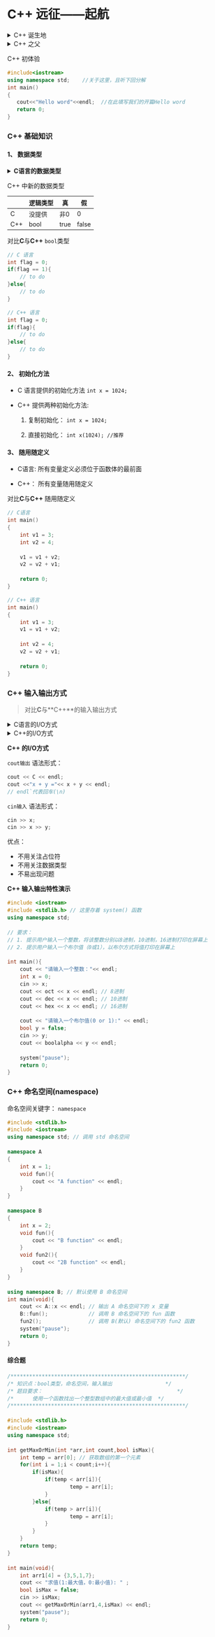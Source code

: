 # C++ 远征——起航


<details>
  <summary>C++ 诞生地</summary>
  <img src="imgs/C++birthplace.png" alt="C++ 诞生地" />
</details>
<details>
  <summary>C++ 之父</summary>
  <img src="imgs/C++father.png" alt="C++ 之父" />
</details>


C++ 初体验

```c++
#include<iostream>
using namespace std;    //关于这里，且听下回分解
int main()
{
   cout<<"Hello word"<<endl;  //在此填写我们的开篇Hello word
   return 0;
}
```

### C++ 基础知识

#### 1、 数据类型

<details>
  <summary><strong>C语言的数据类型</strong></summary>
  <img src="imgs/C++dataType.png" alt="C语言的数据类型" />
</details>

C++ 中新的数据类型

| 	| 逻辑类型 	| 真 	| 假 	|
|---|-----------|-------|-------|
| C 	| 没提供 | 非0 	| 0 	|
| C++	| bool 	| true 	| false	|

对比**C**与**C++** `bool`类型
```C
// C 语言
int flag = 0;
if(flag == 1){
	// to do
}else{
	// to do
}
```
```C++
// C++ 语言
int flag = 0;
if(flag){
	// to do
}else{
	// to do
}
```
#### 2、 初始化方法

- C 语言提供的初始化方法 `int x = 1024;`

- C++ 提供两种初始化方法:

	1. 复制初始化： `int x = 1024;`

	2. 直接初始化： `int x(1024); //推荐`

#### 3、 随用随定义

- C语言: 所有变量定义必须位于函数体的最前面

- C++： 所有变量随用随定义

对比**C**与**C++** 随用随定义

```C
// C语言
int main()
{
	int v1 = 3;
	int v2 = 4;

	v1 = v1 + v2;
	v2 = v2 + v1;

	return 0;
}
```
```C++
// C++ 语言
int main()
{
	int v1 = 3;
	v1 = v1 + v2;

	int v2 = 4;
	v2 = v2 + v1;

	return 0;
}
```

### C++ 输入输出方式

> 对比**C**与**C++**的输入输出方式

<details>
	<summary>C语言的I/O方式</summary>
	<img src="imgs/C-I-O.png" alt="C语言的输入输出方式" />
</details>
<details>
	<summary>C++的I/O方式</summary>
	<img src="imgs/C++I-O.png" alt="C++的输入输出方式" />
</details>


**C++ 的I/O方式**

`cout输出` 语法形式：
```C++
cout << C << endl;
cout <<"x + y ="<< x + y << endl;
// endl`代表回车(\n)
```

`cin输入` 语法形式：
```C++
cin >> x;
cin >> x >> y;
```

优点：

- 不用关注占位符
- 不用关注数据类型
- 不易出现问题

**C++ 输入输出特性演示**

```C++
#include <iostream>
#include <stdlib.h> // 这里存着 system() 函数
using namespace std;

// 要求：
// 1. 提示用户输入一个整数，将该整数分别以8进制，10进制，16进制打印在屏幕上
// 2. 提示用户输入一个布尔值（0或1），以布尔方式将值打印在屏幕上

int main(){
	cout << "请输入一个整数："<< endl;
	int x = 0;
	cin >> x;
	cout << oct << x << endl; // 8进制
	cout << dec << x << endl; // 10进制
	cout << hex << x << endl; // 16进制

	cout << "请输入一个布尔值(0 or 1):" << endl;
	bool y = false;
	cin >> y;
	cout << boolalpha << y << endl;

	system("pause");
	return 0;
}
```

### C++ 命名空间(namespace)

命名空间关键字： `namespace`

```C++
#include <stdlib.h>
#include <iostream>
using namespace std; // 调用 std 命名空间

namespace A
{
	int x = 1;
	void fun(){
		cout << "A function" << endl;
	}
}

namespace B
{
	int x = 2;
	void fun(){
		cout << "B function" << endl;
	}
	void fun2(){
		cout << "2B function" << endl;
	}
}

using namespace B; // 默认使用 B 命名空间
int main(void){
	cout << A::x << endl; // 输出 A 命名空间下的 x 变量
	B::fun();			  // 调用 B 命名空间下的 fun 函数
	fun2();			  	  // 调用 B(默认) 命名空间下的 fun2 函数
	system("pause");
	return 0;
}
```

#### 综合题

```C++
/********************************************************/
/* 知识点：bool类型，命名空间，输入输出                 */
/* 题目要求：                                           */
/*      使用一个函数找出一个整型数组中的最大值或最小值  */
/********************************************************/

#include <stdlib.h>
#include <iostream>
using namespace std;

int getMaxOrMin(int *arr,int count,bool isMax){
	int temp = arr[0]; // 获取数组的第一个元素
	for(int i = 1;i < count;i++){
	    if(isMax){
	    	if(temp < arr[i]){
	    	        temp = arr[i];
	    	}
	    }else{
	        if(temp > arr[i]){
	                temp = arr[i];
	        }
	    }
	}
	return temp;
}

int main(void){
	int arr1[4] = {3,5,1,7};
	cout << "求值(1:最大值，0:最小值): " ;
	bool isMax = false;
	cin >> isMax;
	cout << getMaxOrMin(arr1,4,isMax) << endl;
	system("pause");
	return 0;
}
```